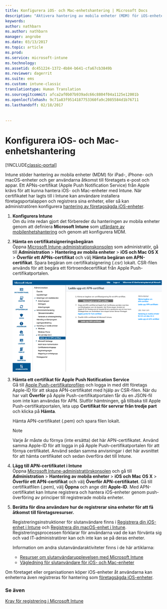 ```yaml
---
title: Konfigurera iOS- och Mac-enhetshantering | Microsoft Docs
description: "Aktivera hantering av mobila enheter (MDM) för iOS-enheter, inklusive iPad och iPhone samt Mac OS X-enheter med Microsoft Intune."
keywords: 
author: nathbarn
ms.author: nathbarn
manager: angrobe
ms.date: 03/13/2017
ms.topic: article
ms.prod: 
ms.service: microsoft-intune
ms.technology: 
ms.assetid: dc451224-1372-4b84-b641-cfa67cb3849b
ms.reviewer: dagerrit
ms.suite: ems
ms.custom: intune-classic
translationtype: Human Translation
ms.sourcegitcommit: afca2af0b07b939adc66c8804f04a1125e12001b
ms.openlocfilehash: 9c71a83f9514187753360fa9c2085584d1b76711
ms.lasthandoff: 02/18/2017


---
```


# <a name="set-up-ios-and-mac-device-management"></a>Konfigurera iOS- och Mac-enhetshantering

[!INCLUDE[classic-portal](../includes/classic-portal.md)]

Intune stöder hantering av mobila enheter (MDM) för iPad-, iPhone- och macOS-enheter och ger användarna åtkomst till företagets e-post och appar. Ett APNs-certifikat (Apple Push Notification Service) från Apple krävs för att kunna hantera iOS- och Mac-enheter med Intune. När certifikatet har lagts till i Intune kan användare installera företagsportalappen och registrera sina enheter, eller så kan administratören konfigurera [hantering av företagsägda iOS-enheter](enroll-corporate-owned-ios-devices-in-microsoft-intune.md).

1.  **Konfigurera Intune**<br>
    Om du inte redan gjort det förbereder du hanteringen av mobila enheter genom att definiera **Microsoft Intune** som [utfärdare av mobilenhetshantering](prerequisites-for-enrollment.md#step-2-set-mdm-authority) och genom att konfigurera MDM.

2.  **Hämta en certifikatsigneringsbegäran**<br>
    Öppna [Microsoft Intune-administrationskonsolen](http://manage.microsoft.com) som administratör, gå till **Administration** &gt; **Hantering av mobila enheter** &gt; **iOS och Mac OS X** &gt; **Överför ett APNs-certifikat** och välj **Hämta begäran om APN-certifikat**. Spara begäran om certifikatsignering (.csr) lokalt. CSR-filen används för att begära ett förtroendecertifikat från Apple Push-certifikatportalen.

    ![Dialogrutan Överför APN-certifikat](../media/Intune-iOS-enrollment-with-apns.png)

3.  **Hämta ett certifikat för Apple Push Notification Service**<br>
    Gå till [Apple Push-certifikatprofilen](http://go.microsoft.com/fwlink/?LinkId=269844) och logga in med ditt företags Apple-ID för att skapa APN-certifikatet med hjälp av CSR-filen. När du har valt **Överför** på Apple Push-certifikatportalen får du en JSON-fil som inte kan användas för APN. Slutför hämtningen, gå tillbaka till Apple Push-certifikatportalen, leta upp **Certifikat för servrar från tredje part** och klicka på **Hämta**.

    Hämta APN-certifikatet (.pem) och spara filen lokalt.

    > [!NOTE]
    > Varje år måste du förnya (inte ersätta) det här APN-certifikatet. Använd samma Apple-ID för att logga in på Apple Push-certifikatportalen för att förnya certifikatet. Använd sedan samma anvisningar i det här avsnittet för att hämta certifikatet och sedan överföra det till Intune.

4.  **Lägg till APN-certifikatet i Intune**<br>
    Öppna [Microsoft Intune-administratörskonsolen](http://manage.microsoft.com) och gå till **Administration** &gt; **Hantering av mobila enheter** &gt; **iOS och Mac OS X** &gt; **Överför ett APN-certifikat** och välj **Överför APN-certifikatet**. Gå till certifikatfilen (.pem), välj **Öppna** och ange ditt **Apple-ID**. Med APN-certifikatet kan Intune registrera och hantera iOS-enheter genom push-överföring av principer till registrerade mobila enheter.

5.  **Berätta för dina användare hur de registrerar sina enheter för att få åtkomst till företagsresurser.**

    Registreringsinstruktioner för slutanvändare finns i [Registrera din iOS-enhet i Intune](../enduser/enroll-your-device-in-intune-ios.md) och [Registrera din macOS-enhet i Intune](../enduser/enroll-your-device-in-intune-macos.md). Registreringsprocessen förklarar för användarna vad de kan förvänta sig och vad IT-administratörer kan och inte kan se på deras enheter.

    Information om andra slutanvändaraktiviteter finns i de här artiklarna:
    - [Resurser om slutanvändarupplevelsen med Microsoft Intune](how-to-educate-your-end-users-about-microsoft-intune.md)
    - [Vägledning för slutanvändare för iOS- och Mac-enheter](../enduser/using-your-ios-or-macOS-device-with-intune.md)

Om företaget eller organisationen köper iOS-enheter åt användarna kan enheterna även registreras för hantering som [företagsägda iOS-enheter](enroll-corporate-owned-ios-devices-in-microsoft-intune.md).

### <a name="see-also"></a>Se även
[Krav för registrering i Microsoft Intune](prerequisites-for-enrollment.md)

